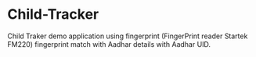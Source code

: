 # Child-Tracker
Child Traker demo application using fingerprint (FingerPrint reader Startek FM220) fingerprint match with Aadhar details with Aadhar UID.
